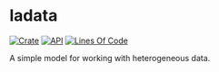 # ladata

[![Crate](https://img.shields.io/crates/v/ladata.svg)](https://crates.io/crates/ladata)
[![API](https://docs.rs/ladata/badge.svg)](https://docs.rs/ladata/)
[![Lines Of Code](https://tokei.rs/b1/github/andamira/ladata?category=code)](https://github.com/andamira/ladata)

A simple model for working with heterogeneous data.

